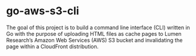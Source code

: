 # go-aws-s3-cli

The goal of this project is to build a command line interface (CLI) written in Go with the purpose of uploading HTML files as cache pages to Lumen Research’s Amazon Web Services (AWS) S3 bucket and invalidating the page within a CloudFront distribution. 
